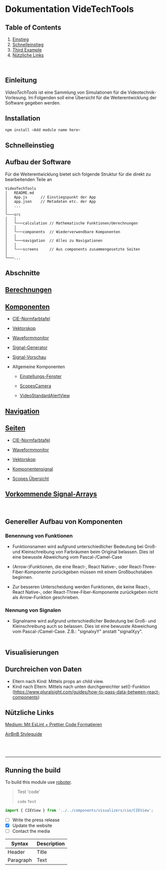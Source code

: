 # Dokumentation VideTechTools

## Table of Contents

1. [Einstieg](#einstieg)
2. [Schnelleinstieg](#schnelleinstieg)
3. [Third Example](#third-example)
4. [Nützliche Links](#nutzliche-links)

</br>

## Einleitung

_VideoTechTools_ ist eine Sammlung von Simulationen für die Videotechnik-Vorlesung. Im Folgenden soll eine Übersicht für die Weiterentwicklung der Software gegeben werden.

## Installation

```bash
npm install <Add module name here>
```

## Schnelleinstieg

## Aufbau der Software

Für die Weiterentwicklung bietet sich folgende Struktur für die direkt zu bearbeitenden Teile an

```
VideoTechTools
│   README.md
│   App.js      // Einstiegspunkt der App
│   app.json    // Metadaten etc. der App
│   ...
│
└───src
│   │
│   └───calculation // Mathematische Funktionen/Umrechnungen
│   │
│   └───components  // Wiederverwendbare Komponenten
│   │
│   └───navigation  // Alles zu Navigationen
│   │
│   └───screens     // Aus components zusammengesetzte Seiten
│
└───...
```

## Abschnitte

## [Berechnungen](README_subpages/Calculation.md)

## [Komponenten](README_subpages/Components.md)

- [CIE-Normfarbtafel](README_subpages/Components/CIE.md)

- [Vektorskop](README_subpages/Components/Vectorscope.md)

- [Waveformmonitor](README_subpages/Components/WFM.md)

- [Signal-Generator](README_subpages/Components/SignalGenerator.md)

- [Signal-Vorschau](README_subpages/Components/SignalPreview.md)

- Allgemeine Komponenten

    - [Einstellungs-Fenster](README_subpages/Components/Settings.md)

    - [ScopesCamera](README_subpages/Components/SmallGeneralComponents.md#scopescamera)

    - [VideoStandardAlertView](README_subpages/Components/SmallGeneralComponents.md#videostandardalertview)

## [Navigation](README_subpages/Navigation.md)

## [Seiten](README_subpages/Screens.md)

- [CIE-Normfarbtafel](README_subpages/Screens.md#cie-normfarbtafel)

- [Waveformmonitor](README_subpages/Screens.md#waveformmonitor)

- [Vektorskop](README_subpages/Screens.md#vektorskop)

- [Komponentensignal](README_subpages/Screens.md#komponentensignal)

- [Scopes Übersicht](README_subpages/Screens.md#scopes_ubersicht)


## [Vorkommende Signal-Arrays](README_subpages/SignalArrays.md)

</br>

## Genereller Aufbau von Komponenten

### Benennung von Funktionen

- Funktionsnamen wird aufgrund unterschiedlicher Bedeutung bei Groß- und Kleinschreibung von Farbräumen beim Original belassen. Dies ist eine bewusste Abweichung vom Pascal-/Camel-Case

- (Arrow-)Funktionen, die eine React-, React Native-, oder React-Three-Fiber-Komponente zurückgeben müssen mit einem Großbuchstaben beginnen.

- Zur besseren Unterscheidung werden Funktionen, die keine React-, React Native-, oder React-Three-Fiber-Komponente zurückgeben nicht als Arrow-Funktion geschrieben.

### Nennung von Signalen

- Signalname wird aufgrund unterschiedlicher Bedeutung bei Groß- und Kleinschreibung auch so belassen. Dies ist eine bewusste Abweichung vom Pascal-/Camel-Case. Z.B.: "signalxyY" anstatt "signalXyy".
    </br></br>


## Visualisierungen

## Durchreichen von Daten

- Eltern nach Kind: Mittels props an child view.
- Kind nach Eltern: Mittels nach unten durchgereichter set()-Funktion
    (<https://www.pluralsight.com/guides/how-to-pass-data-between-react-components>)


## Nützliche Links

[Medium: Mit EsLint + Prettier Code Formatieren](https://edusutil.medium.com/eslint-with-prettier-settings-for-react-native-ce13d2aaf500)

[AirBnB Styleguide](https://airbnb.io/javascript/react/#ordering)
</br></br></br></br>

---

## Running the build

To build this module use [roboter](https://www.npmjs.com/package/roboter).

> Test
> 'code'
>
> `code` `Test`

```JavaScript
import { CIEView } from '../../components/visualizers/cie/CIEView';
```

- [ ] Write the press release
- [x] Update the website
- [ ] Contact the media

| Syntax    | Description |
| --------- | ----------- |
| Header    | Title       |
| Paragraph | Text        |
